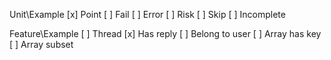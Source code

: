 Unit\Example
 [x] Point
 [ ] Fail
 [ ] Error
 [ ] Risk
 [ ] Skip
 [ ] Incomplete

Feature\Example
 [ ] Thread
 [x] Has reply
 [ ] Belong to user
 [ ] Array has key
 [ ] Array subset

